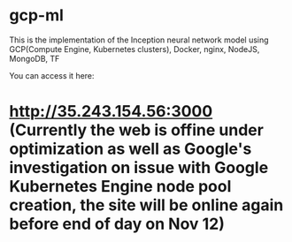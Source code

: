 # gcp-ml
This is the implementation of the Inception neural network model using GCP(Compute Engine, Kubernetes clusters), Docker, nginx, NodeJS, MongoDB, TF


You can access it here:

# http://35.243.154.56:3000 (Currently the web is offine under optimization as well as Google's investigation on issue with Google Kubernetes Engine node pool creation, the site will be online again before end of day on Nov 12)
